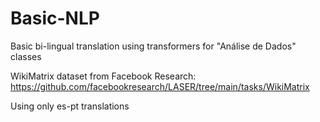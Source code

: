 # Basic-NLP
Basic bi-lingual translation using transformers for "Análise de Dados" classes

WikiMatrix dataset from Facebook Research: https://github.com/facebookresearch/LASER/tree/main/tasks/WikiMatrix

Using only es-pt translations
